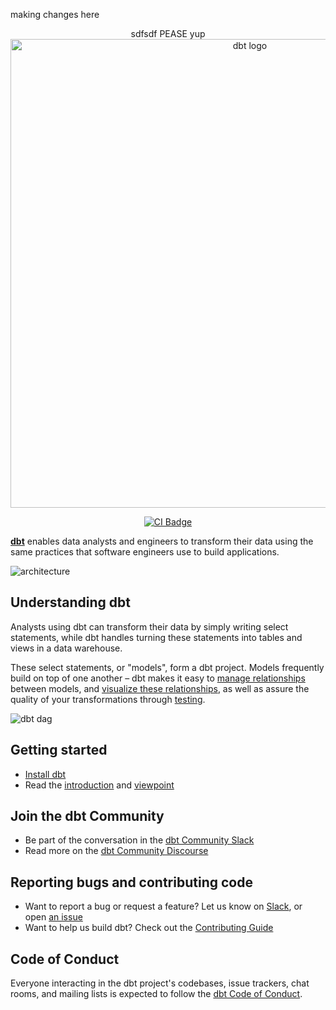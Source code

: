 making changes here<p align="center"> sdfsdf
PEASE yup
  <img src="https://raw.githubusercontent.com/dbt-labs/dbt-core/fa1ea14ddfb1d5ae319d5141844910dd53ab2834/etc/dbt-core.svg" alt="dbt logo" width="750"/>
</p>
<p align="center">
  <a href="https://github.com/dbt-labs/dbt-core/actions/workflows/main.yml">
    <img src="https://github.com/dbt-labs/dbt-core/actions/workflows/main.yml/badge.svg?event=push" alt="CI Badge"/>
  </a>
</p>

**[dbt](https://www.getdbt.com/)** enables data analysts and engineers to transform their data using the same practices that software engineers use to build applications.

![architecture](https://github.com/dbt-labs/dbt-core/blob/202cb7e51e218c7b29eb3b11ad058bd56b7739de/etc/dbt-transform.png)

## Understanding dbt

Analysts using dbt can transform their data by simply writing select statements, while dbt handles turning these statements into tables and views in a data warehouse.

These select statements, or "models", form a dbt project. Models frequently build on top of one another – dbt makes it easy to [manage relationships](https://docs.getdbt.com/docs/ref) between models, and [visualize these relationships](https://docs.getdbt.com/docs/documentation), as well as assure the quality of your transformations through [testing](https://docs.getdbt.com/docs/testing).

![dbt dag](https://raw.githubusercontent.com/dbt-labs/dbt-core/6c6649f9129d5d108aa3b0526f634cd8f3a9d1ed/etc/dbt-dag.png)

## Getting started

- [Install dbt](https://docs.getdbt.com/docs/installation)
- Read the [introduction](https://docs.getdbt.com/docs/introduction/) and [viewpoint](https://docs.getdbt.com/docs/about/viewpoint/)

## Join the dbt Community

- Be part of the conversation in the [dbt Community Slack](http://community.getdbt.com/)
- Read more on the [dbt Community Discourse](https://discourse.getdbt.com)

## Reporting bugs and contributing code

- Want to report a bug or request a feature? Let us know on [Slack](http://community.getdbt.com/), or open [an issue](https://github.com/dbt-labs/dbt-core/issues/new)
- Want to help us build dbt? Check out the [Contributing Guide](https://github.com/dbt-labs/dbt-core/blob/HEAD/CONTRIBUTING.md)

## Code of Conduct

Everyone interacting in the dbt project's codebases, issue trackers, chat rooms, and mailing lists is expected to follow the [dbt Code of Conduct](https://community.getdbt.com/code-of-conduct).
